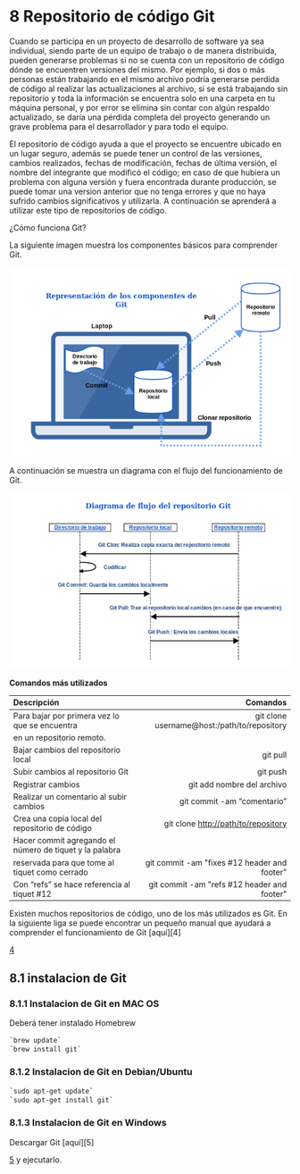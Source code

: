 # 8 Repositorio de código Git

Cuando se participa en un proyecto de desarrollo de software ya sea individual, siendo parte de un equipo de trabajo o de manera distribuida, pueden generarse problemas si no se cuenta con un repositorio de código dónde se encuentren versiones del mismo. Por ejemplo, si dos o más personas están trabajando en el mismo archivo podría generarse perdida de código al realizar las actualizaciones al archivo, si se está trabajando sin repositorio y toda la información se encuentra solo en una carpeta en tu máquina personal, y por error se elimina sin contar con algún respaldo actualizado, se daría una pérdida completa del proyecto generando un grave problema para el desarrollador y para todo el equipo.

El repositorio de código ayuda a que el proyecto se encuentre ubicado en un lugar seguro, además se puede tener un control de las versiones, cambios realizados, fechas de modificación, fechas de última versión, el nombre del integrante que modificó el código; en caso de que hubiera un problema con alguna versión y fuera encontrada durante producción, se puede tomar una version anterior que no tenga errores y que no haya sufrido cambios significativos y utilizarla. A continuación se aprenderá a utilizar este tipo de repositorios de código.

¿Cómo funciona Git?

La siguiente imagen muestra los componentes básicos para comprender Git.

![Componentes](images/representacionde_comportamiento_de_git.png)

A continuación se muestra un diagrama con el flujo del funcionamiento de Git.

![Diagrama de flojo](images/diagrama_de_flujo_del_repositorio_git.png)

__Comandos más utilizados__

| Descripción                                      |                     Comandos                       |
| :-------                                      |                      -------------------------------: |
| Para bajar por primera vez lo que se encuentra | git clone username@host:/path/to/repository          |
| en un repositorio remoto.                       |                                                     |
| Bajar cambios del repositorio local | git pull |                                                     |
| Subir cambios al repositorio Git | git push |                                                         |
| Registrar cambios | git add nombre del archivo |                                                       |
| Realizar un comentario al subir cambios           |                       git commit -am “comentario” |
| Crea una copia local del repositorio de código  |                git clone <http://path/to/repository> |
| Hacer commit agregando el número de tiquet y la palabra                                                |
| reservada para que tome al tiquet como cerrado  |         git commit -am "fixes #12 header and footer" |
| Con “refs” se hace referencia al tiquet #12    |           git commit -am "refs #12 header and footer" |



Existen muchos repositorios de código, uno de los más utilizados es Git. En la siguiente liga se puede encontrar un pequeño manual que ayudará a comprender el funcionamiento de Git [aquí][4] 

[4](https://try.github.io/levels/1/challenges/1)

## 8.1 instalacion de Git

### 8.1.1 Instalacion de Git en MAC OS 

Deberá tener instalado Homebrew

    `brew update`
    `brew install git`

### 8.1.2 Instalacion de Git en Debian/Ubuntu

    `sudo apt-get update`
    `sudo apt-get install git`

### 8.1.3 Instalacion de Git en Windows

Descargar Git [aquí][5]

[5](https://git-scm.com/download/win) y ejecutarlo.












